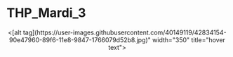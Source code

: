 # THP_Mardi_3

<p align="center">
  <[alt tag](https://user-images.githubusercontent.com/40149119/42834154-90e47960-89f6-11e8-9847-1766079d52b8.jpg)" width="350" title="hover text">
</p>

